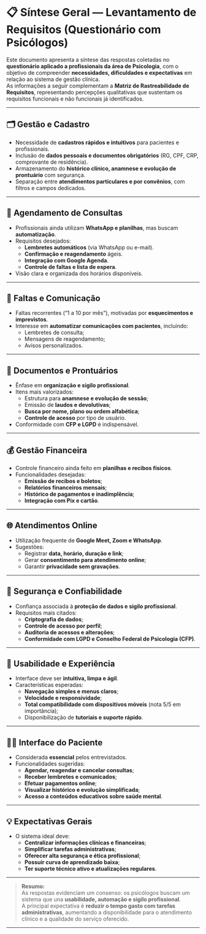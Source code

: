 # 📋 Síntese Geral — Levantamento de Requisitos (Questionário com Psicólogos)

Este documento apresenta a síntese das respostas coletadas no **questionário aplicado a profissionais da área de Psicologia**, com o objetivo de compreender **necessidades, dificuldades e expectativas** em relação ao sistema de gestão clínica.  
As informações a seguir complementam a **Matriz de Rastreabilidade de Requisitos**, representando percepções qualitativas que sustentam os requisitos funcionais e não funcionais já identificados.

---

## 🗂️ Gestão e Cadastro

- Necessidade de **cadastros rápidos e intuitivos** para pacientes e profissionais.  
- Inclusão de **dados pessoais e documentos obrigatórios** (RG, CPF, CRP, comprovante de residência).  
- Armazenamento do **histórico clínico, anamnese e evolução de prontuário** com segurança.  
- Separação entre **atendimentos particulares e por convênios**, com filtros e campos dedicados.

---

## 📅 Agendamento de Consultas

- Profissionais ainda utilizam **WhatsApp e planilhas**, mas buscam **automatização**.  
- Requisitos desejados:
  - **Lembretes automáticos** (via WhatsApp ou e-mail).  
  - **Confirmação e reagendamento** ágeis.  
  - **Integração com Google Agenda**.  
  - **Controle de faltas e lista de espera**.  
- Visão clara e organizada dos horários disponíveis.

---

## 💬 Faltas e Comunicação

- Faltas recorrentes (“1 a 10 por mês”), motivadas por **esquecimentos e imprevistos**.  
- Interesse em **automatizar comunicações com pacientes**, incluindo:
  - Lembretes de consulta;  
  - Mensagens de reagendamento;  
  - Avisos personalizados.

---

## 🧾 Documentos e Prontuários

- Ênfase em **organização e sigilo profissional**.  
- Itens mais valorizados:
  - Estrutura para **anamnese e evolução de sessão**;  
  - Emissão de **laudos e devolutivas**;  
  - **Busca por nome, plano ou ordem alfabética**;  
  - **Controle de acesso** por tipo de usuário.  
- Conformidade com **CFP e LGPD** é indispensável.

---

## 💰 Gestão Financeira

- Controle financeiro ainda feito em **planilhas e recibos físicos**.  
- Funcionalidades desejadas:
  - **Emissão de recibos e boletos**;  
  - **Relatórios financeiros mensais**;  
  - **Histórico de pagamentos e inadimplência**;  
  - **Integração com Pix e cartão**.  

---

## 🌐 Atendimentos Online

- Utilização frequente de **Google Meet, Zoom e WhatsApp**.  
- Sugestões:
  - Registrar **data, horário, duração e link**;  
  - Gerar **consentimento para atendimento online**;  
  - Garantir **privacidade sem gravações**.  

---

## 🔐 Segurança e Confiabilidade

- Confiança associada à **proteção de dados e sigilo profissional**.  
- Requisitos mais citados:
  - **Criptografia de dados**;  
  - **Controle de acesso por perfil**;  
  - **Auditoria de acessos e alterações**;  
  - **Conformidade com LGPD e Conselho Federal de Psicologia (CFP)**.  

---

## 📱 Usabilidade e Experiência

- Interface deve ser **intuitiva, limpa e ágil**.  
- Características esperadas:
  - **Navegação simples e menus claros**;  
  - **Velocidade e responsividade**;  
  - **Total compatibilidade com dispositivos móveis** (nota 5/5 em importância);  
  - Disponibilização de **tutoriais e suporte rápido**.  

---

## 🧍‍♀️ Interface do Paciente

- Considerada **essencial** pelos entrevistados.  
- Funcionalidades sugeridas:
  - **Agendar, reagendar e cancelar consultas**;  
  - **Receber lembretes e comunicados**;  
  - **Efetuar pagamentos online**;  
  - **Visualizar histórico e evolução simplificada**;  
  - **Acesso a conteúdos educativos sobre saúde mental**.  

---

## 💡 Expectativas Gerais

- O sistema ideal deve:
  - **Centralizar informações clínicas e financeiras**;  
  - **Simplificar tarefas administrativas**;  
  - **Oferecer alta segurança e ética profissional**;  
  - **Possuir curva de aprendizado baixa**;  
  - **Ter suporte técnico ativo e atualizações regulares**.  

---

> **Resumo:**  
> As respostas evidenciam um consenso: os psicólogos buscam um sistema que una **usabilidade, automação e sigilo profissional**.  
> A principal expectativa é **reduzir o tempo gasto com tarefas administrativas**, aumentando a disponibilidade para o atendimento clínico e a qualidade do serviço oferecido.

---
